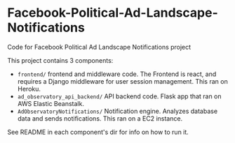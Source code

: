 # Facebook-Political-Ad-Landscape-Notifications
Code for Facebook Political Ad Landscape Notifications project

This project contains 3 components:
* `frontend/` frontend and middleware code. The Frontend is react, and requires
  a Django middleware for user session management. This ran on Heroku.
* `ad_observatory_api_backend/` API backend code. Flask app that ran on AWS
  Elastic Beanstalk.
* `AdObservatoryNotifications/` Notification engine. Analyzes database data and
  sends notifications. This ran on a EC2 instance.

See README in each component's dir for info on how to run it.
